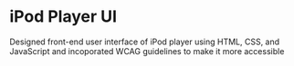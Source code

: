 # iPod Player UI 
Designed front-end user interface of iPod player using HTML, CSS, and JavaScript and incoporated WCAG guidelines to make it more accessible
